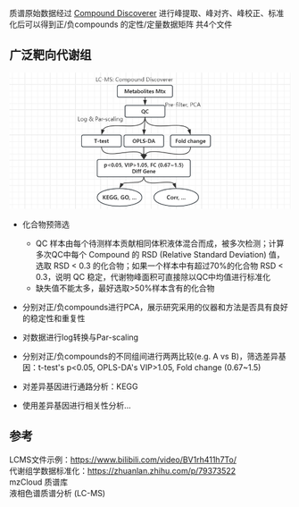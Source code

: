 

质谱原始数据经过 [Compound Discoverer](https://www.thermofisher.cn/order/catalog/product/cn/zh/OPTON-31055) 进行峰提取、峰对齐、峰校正、标准化后可以得到正/负compounds 的定性/定量数据矩阵 共4个文件



## 广泛靶向代谢组
![Metabolomics](./Pipelines_overview/img/metabolomics.png)

* 化合物预筛选
    - QC 样本由每个待测样本贡献相同体积液体混合而成，被多次检测；计算多次QC中每个 Compound 的 RSD (Relative Standard Deviation) 值，选取 RSD < 0.3 的化合物；如果一个样本中有超过70%的化合物 RSD < 0.3，说明 QC 稳定，代谢物峰面积可直接除以QC中均值进行标准化
    - 缺失值不能太多，最好选取>50%样本含有的化合物

* 分别对正/负compounds进行PCA，展示研究采用的仪器和方法是否具有良好的稳定性和重复性
* 对数据进行log转换与Par-scaling
* 分别对正/负compounds的不同组间进行两两比较(e.g. A vs B)，筛选差异基因：t-test's p<0.05, OPLS-DA's VIP>1.05, Fold change  (0.67~1.5)
* 对差异基因进行通路分析：KEGG
* 使用差异基因进行相关性分析...


## 参考
LCMS文件示例：https://www.bilibili.com/video/BV1rh411h7To/   
代谢组学数据标准化：https://zhuanlan.zhihu.com/p/79373522   
mzCloud 质谱库      
液相色谱质谱分析 (LC-MS)     
